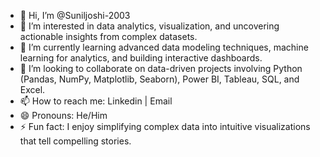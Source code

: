 - 👋 Hi, I’m @Suniljoshi-2003
- 👀 I’m interested in data analytics, visualization, and uncovering actionable insights from complex datasets.
- 🌱 I’m currently learning advanced data modeling techniques, machine learning for analytics, and building interactive dashboards.
- 💞️ I’m looking to collaborate on data-driven projects involving Python (Pandas, NumPy, Matplotlib, Seaborn), Power BI, Tableau, SQL, and Excel.
- 📫 How to reach me: Linkedin | Email
- 😄 Pronouns: He/Him
- ⚡ Fun fact: I enjoy simplifying complex data into intuitive visualizations that tell compelling stories.


